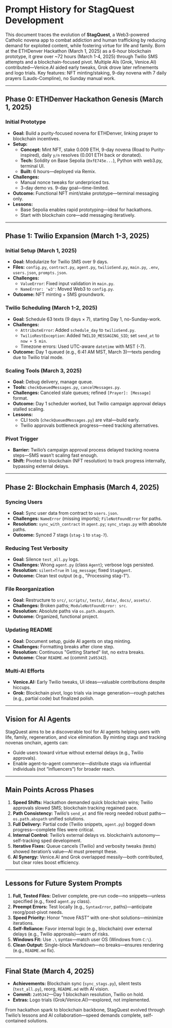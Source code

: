 # Prompt History for StagQuest Development

This document traces the evolution of **StagQuest**, a Web3-powered Catholic novena app to combat addiction and human trafficking by reducing demand for exploited content, while fostering virtue for life and family. Born at the ETHDenver Hackathon (March 1, 2025) as a 6-hour blockchain prototype, it grew over ~72 hours (March 1-4, 2025) through Twilio SMS attempts and a blockchain-focused pivot. Multiple AIs (Grok, Venice.AI) contributed—Venice.AI aided early tweaks, Grok drove later refinements and logo trials. Key features: NFT minting/staking, 9-day novena with 7 daily prayers (Lauds-Compline), no Sunday manual work.

---

## Phase 0: ETHDenver Hackathon Genesis (March 1, 2025)

### Initial Prototype
- **Goal:** Build a purity-focused novena for ETHDenver, linking prayer to blockchain incentives.
- **Setup:**
  - **Concept:** Mint NFT, stake 0.009 ETH, 9-day novena (Road to Purity-inspired), daily `y/n` resolves (0.001 ETH back or donated).
  - **Tech:** Solidity on Base Sepolia (`0xfE745e...`), Python with web3.py, terminal UI.
  - **Built:** 6 hours—deployed via Remix.
- **Challenges:**
  - Manual nonce tweaks for underpriced txs.
  - 3-day demo vs. 9-day goal—time-limited.
- **Outcome:** Functional NFT mint/stake prototype—terminal messaging only.
- **Lessons:** 
  - Base Sepolia enables rapid prototyping—ideal for hackathons.
  - Start with blockchain core—add messaging iteratively.

---

## Phase 1: Twilio Expansion (March 1-3, 2025)

### Initial Setup (March 1, 2025)
- **Goal:** Modularize for Twilio SMS over 9 days.
- **Files:** `config.py`, `contract.py`, `agent.py`, `twilioSend.py`, `main.py`, `.env`, `users.json`, `prompts.json`.
- **Challenges:**
  - `ValueError`: Fixed input validation in `main.py`.
  - `NameError: 'w3'`: Moved Web3 to `config.py`.
- **Outcome:** NFT minting + SMS groundwork.

### Twilio Scheduling (March 1-2, 2025)
- **Goal:** Schedule 63 texts (9 days × 7), starting Day 1, no-Sunday-work.
- **Challenges:**
  - `AttributeError`: Added `schedule_day` to `twilioSend.py`.
  - `TwilioRestException`: Added `TWILIO_MESSAGING_SID`; set `send_at` to `now + 5 min`.
  - Timezone errors: Used UTC-aware `datetime` with MST (-7).
- **Outcome:** Day 1 queued (e.g., 6:41 AM MST, March 3)—texts pending due to Twilio trial mode.

### Scaling Tools (March 3, 2025)
- **Goal:** Debug delivery, manage queue.
- **Tools:** `checkQueuedMessages.py`, `cancelMessages.py`.
- **Challenges:** Canceled stale queues; refined `[Prayer]: [Message]` format.
- **Outcome:** Day 1 scheduler worked, but Twilio campaign approval delays stalled scaling.
- **Lessons:** 
  - CLI tools (`checkQueuedMessages.py`) are vital—build early.
  - Twilio approvals bottleneck progress—need tracking alternatives.

### Pivot Trigger
- **Barrier:** Twilio’s campaign approval process delayed tracking novena steps—SMS wasn’t scaling fast enough.
- **Shift:** Pivoted to blockchain (NFT resolution) to track progress internally, bypassing external delays.

---

## Phase 2: Blockchain Emphasis (March 4, 2025)

### Syncing Users
- **Goal:** Sync user data from contract to `users.json`.
- **Challenges:** `NameError` (missing imports); `FileNotFoundError` for paths.
- **Resolution:** `sync_with_contract` in `agent.py`; `sync_stags.py` with absolute paths.
- **Outcome:** Synced 7 stags (`stag-1` to `stag-7`).

### Reducing Test Verbosity
- **Goal:** Silence `test_all.py` logs.
- **Challenges:** Wrong `agent.py` (class `Agent`); verbose logs persisted.
- **Resolution:** `silent=True` in `log_message`; fixed `StagAgent`.
- **Outcome:** Clean test output (e.g., "Processing stag-1").

### File Reorganization
- **Goal:** Restructure to `src/`, `scripts/`, `tests/`, `data/`, `docs/`, `assets/`.
- **Challenges:** Broken paths; `ModuleNotFoundError: src`.
- **Resolution:** Absolute paths via `os.path.abspath`.
- **Outcome:** Organized, functional project.

### Updating README
- **Goal:** Document setup, guide AI agents on stag minting.
- **Challenges:** Formatting breaks after clone step.
- **Resolution:** Continuous "Getting Started" list, no extra breaks.
- **Outcome:** Clear `README.md` (commit `2a95342`).

### Multi-AI Efforts
- **Venice.AI:** Early Twilio tweaks, UI ideas—valuable contributions despite hiccups.
- **Grok:** Blockchain pivot, logo trials via image generation—rough patches (e.g., partial code) but finalized polish.

---

## Vision for AI Agents
StagQuest aims to be a discoverable tool for AI agents helping users with life, family, regeneration, and vice elimination. By minting stags and tracking novenas onchain, agents can:
- Guide users toward virtue without external delays (e.g., Twilio approvals).
- Enable agent-to-agent commerce—distribute stags via influential individuals (not “influencers”) for broader reach.

---

## Main Points Across Phases

1. **Speed Shifts:** Hackathon demanded quick blockchain wins; Twilio approvals slowed SMS; blockchain tracking regained pace.
2. **Path Consistency:** Twilio’s `send_at` and file reorg needed robust paths—`os.path.abspath` unified solutions.
3. **Full Delivery:** Partial code (Twilio snippets, `agent.py`) bogged down progress—complete files were critical.
4. **Internal Control:** Twilio’s external delays vs. blockchain’s autonomy—self-tracking sped development.
5. **Iterative Fixes:** Queue cancels (Twilio) and verbosity tweaks (tests) showed iteration’s value—AI must preempt these.
6. **AI Synergy:** Venice.AI and Grok overlapped messily—both contributed, but clear roles boost efficiency.

---

## Lessons for Future System Prompts

1. **Full, Tested Files:** Deliver complete, pre-run code—no snippets—unless specified (e.g., fixed `agent.py` class).
2. **Preempt Errors:** Test locally (e.g., `SyntaxError`, paths)—anticipate reorg/post-pivot needs.
3. **Speed Priority:** Honor “move FAST” with one-shot solutions—minimize iterations.
4. **Self-Reliance:** Favor internal logic (e.g., blockchain) over external delays (e.g., Twilio approvals)—warn of risks.
5. **Windows Fit:** Use `.\` syntax—match user OS (Windows from `C:\`).
6. **Clean Output:** Single-block Markdown—no breaks—ensures rendering (e.g., `README.md` fix).

---

## Final State (March 4, 2025)
- **Achievements:** Blockchain sync (`sync_stags.py`), silent tests (`test_all.py`), reorg, `README.md` with AI vision.
- **Commit:** `2a95342`—Day 1 blockchain resolution, Twilio on hold.
- **Extras:** Logo trials (Grok/Venice.AI)—explored, not implemented.

From hackathon spark to blockchain backbone, StagQuest evolved through Twilio’s lessons and AI collaboration—speed demands complete, self-contained solutions.